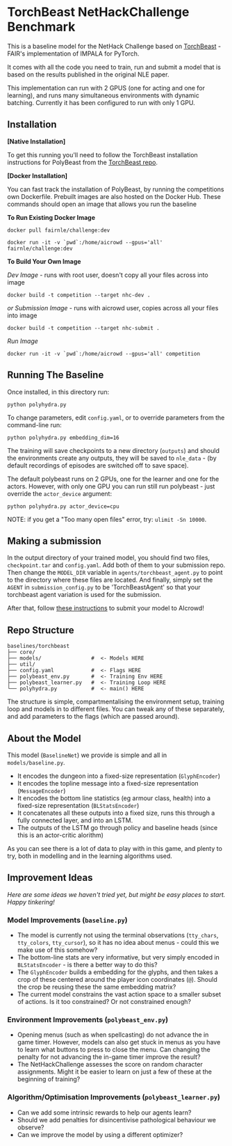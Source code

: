 # TorchBeast NetHackChallenge Benchmark

This is a baseline model for the NetHack Challenge based on
[TorchBeast](https://github.com/facebookresearch/torchbeast) - FAIR's
implementation of IMPALA for PyTorch.

It comes with all the code you need to train, run and submit a model
that is based on the results published in the original NLE paper.

This implementation can run with 2 GPUS (one for acting and one for
learning), and runs many simultaneous environments with dynamic
batching. Currently it has been configured to run with only 1 GPU.


## Installation 

**[Native Installation]**

To get this running you'll need to follow the TorchBeast installation instructions for PolyBeast from the [TorchBeast repo](https://github.com/facebookresearch/torchbeast#faster-version-polybeast).

**[Docker Installation]**

You can fast track the installation of PolyBeast, by running the competitions own Dockerfile. Prebuilt images are also hosted on the Docker Hub. These commands should open an image that allows you run the baseline

**To Run Existing Docker Image**

`docker pull fairnle/challenge:dev`

```docker run -it -v `pwd`:/home/aicrowd --gpus='all' fairnle/challenge:dev```

**To Build Your Own Image**

*Dev Image*  - runs with root user, doesn't copy all your files across into image

`docker build -t competition --target nhc-dev .`

*or Submission Image* - runs with aicrowd user, copies across all your files into image

`docker build -t competition --target nhc-submit .`

*Run Image*

```docker run -it -v `pwd`:/home/aicrowd --gpus='all' competition```



## Running The Baseline

Once installed, in this directory run:

`python polyhydra.py`

To change parameters, edit `config.yaml`, or to override parameters
from the command-line run:

`python polyhydra.py embedding_dim=16`

The training will save checkpoints to a new directory (`outputs`) and
should the environments create any outputs, they will be saved to
`nle_data` - (by default recordings of episodes are switched off to
save space).

The default polybeast runs on 2 GPUs, one for the learner and one for
the actors. However, with only one GPU you can run still run
polybeast - just override the `actor_device` argument:

`python polyhydra.py actor_device=cpu`

NOTE: if you get a "Too many open files" error, try: `ulimit -Sn 10000`.

## Making a submission

In the output directory of your trained model, you should find two files, `checkpoint.tar` and `config.yaml`. Add both of them to your submission repo. Then change the `MODEL_DIR` variable in `agents/torchbeast_agent.py` to point to the directory where these files are located. And finally, simply set the `AGENT` in `submission_config.py` to be 'TorchBeastAgent' so that your torchbeast agent variation is used for the submission.

After that, follow [these instructions](/docs/SUBMISSION.md) to submit your model to AIcrowd!

## Repo Structure

```
baselines/torchbeast
├── core/
├── models/                #  <- Models HERE
├── util/
├── config.yaml            #  <- Flags HERE
├── polybeast_env.py       #  <- Training Env HERE
├── polybeast_learner.py   #  <- Training Loop HERE
└── polyhydra.py           #  <- main() HERE

```

The structure is simple, compartmentalising the environment setup,
training loop and models in to different files. You can tweak any of
these separately, and add parameters to the flags (which are passed
around).


## About the Model

This model (`BaselineNet`) we provide is simple and all in
`models/baseline.py`.

* It encodes the dungeon into a fixed-size representation
  (`GlyphEncoder`)
* It encodes the topline message into a fixed-size representation
  (`MessageEncoder`)
* It encodes the bottom line statistics (eg armour class, health) into
  a fixed-size representation (`BLStatsEncoder`)
* It concatenates all these outputs into a fixed size, runs this
  through a fully connected layer, and into an LSTM.
* The outputs of the LSTM go through policy and baseline heads (since
  this is an actor-critic alorithm)

As you can see there is a lot of data to play with in this game, and
plenty to try, both in modelling and in the learning algorithms used.


## Improvement Ideas

*Here are some ideas we haven't tried yet, but might be easy places to start. Happy tinkering!*


### Model Improvements (`baseline.py`)

* The model is currently not using the terminal observations
  (`tty_chars`, `tty_colors`, `tty_cursor`), so it has no idea about
  menus - could this we make use of this somehow?
* The bottom-line stats are very informative, but very simply encoded
  in `BLStatsEncoder` - is there a better way to do this?
* The `GlyphEncoder` builds a embedding for the glyphs, and then takes
  a crop of these centered around the player icon coordinates
  (`@`). Should the crop be reusing these the same embedding matrix?
* The current model constrains the vast action space to a smaller
  subset of actions. Is it too constrained? Or not constrained enough?

###  Environment Improvements (`polybeast_env.py`)

* Opening menus (such as when spellcasting) do not advance the in game
  timer. However, models can also get stuck in menus as you have to
  learn what buttons to press to close the menu. Can changing the
  penalty for not advancing the in-game timer improve the result?
* The NetHackChallenge assesses the score on random character
  assignments. Might it be easier to learn on just a few of these at
  the beginning of training?

### Algorithm/Optimisation Improvements (`polybeast_learner.py`)

* Can we add some intrinsic rewards to help our agents learn?
* Should we add penalties for disincentivise pathological behaviour we
  observe?
* Can we improve the model by using a different optimizer?
